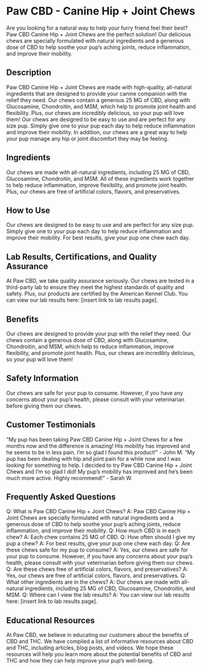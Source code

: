 # Paw CBD - Canine Hip + Joint Chews
Are you looking for a natural way to help your furry friend feel their best? Paw CBD Canine Hip + Joint Chews are the perfect solution! Our delicious chews are specially formulated with natural ingredients and a generous dose of CBD to help soothe your pup’s aching joints, reduce inflammation, and improve their mobility.
## Description
Paw CBD Canine Hip + Joint Chews are made with high-quality, all-natural ingredients that are designed to provide your canine companion with the relief they need. Our chews contain a generous 25 MG of CBD, along with Glucosamine, Chondroitin, and MSM, which help to promote joint health and flexibility. Plus, our chews are incredibly delicious, so your pup will love them!
Our chews are designed to be easy to use and are perfect for any size pup. Simply give one to your pup each day to help reduce inflammation and improve their mobility. In addition, our chews are a great way to help your pup manage any hip or joint discomfort they may be feeling.
## Ingredients
Our chews are made with all-natural ingredients, including 25 MG of CBD, Glucosamine, Chondroitin, and MSM. All of these ingredients work together to help reduce inflammation, improve flexibility, and promote joint health. Plus, our chews are free of artificial colors, flavors, and preservatives.
## How to Use
Our chews are designed to be easy to use and are perfect for any size pup. Simply give one to your pup each day to help reduce inflammation and improve their mobility. For best results, give your pup one chew each day.
## Lab Results, Certifications, and Quality Assurance
At Paw CBD, we take quality assurance seriously. Our chews are tested in a third-party lab to ensure they meet the highest standards of quality and safety. Plus, our products are certified by the American Kennel Club. You can view our lab results here: [insert link to lab results page].
## Benefits
Our chews are designed to provide your pup with the relief they need. Our chews contain a generous dose of CBD, along with Glucosamine, Chondroitin, and MSM, which help to reduce inflammation, improve flexibility, and promote joint health. Plus, our chews are incredibly delicious, so your pup will love them!
## Safety Information
Our chews are safe for your pup to consume. However, if you have any concerns about your pup’s health, please consult with your veterinarian before giving them our chews.
## Customer Testimonials
“My pup has been taking Paw CBD Canine Hip + Joint Chews for a few months now and the difference is amazing! His mobility has improved and he seems to be in less pain. I’m so glad I found this product!” - John M.
“My pup has been dealing with hip and joint pain for a while now and I was looking for something to help. I decided to try Paw CBD Canine Hip + Joint Chews and I’m so glad I did! My pup’s mobility has improved and he’s been much more active. Highly recommend!” - Sarah W.
## Frequently Asked Questions
Q: What is Paw CBD Canine Hip + Joint Chews?
A: Paw CBD Canine Hip + Joint Chews are specially formulated with natural ingredients and a generous dose of CBD to help soothe your pup’s aching joints, reduce inflammation, and improve their mobility.
Q: How much CBD is in each chew?
A: Each chew contains 25 MG of CBD.
Q: How often should I give my pup a chew?
A: For best results, give your pup one chew each day.
Q: Are these chews safe for my pup to consume?
A: Yes, our chews are safe for your pup to consume. However, if you have any concerns about your pup’s health, please consult with your veterinarian before giving them our chews.
Q: Are these chews free of artificial colors, flavors, and preservatives?
A: Yes, our chews are free of artificial colors, flavors, and preservatives.
Q: What other ingredients are in the chews?
A: Our chews are made with all-natural ingredients, including 25 MG of CBD, Glucosamine, Chondroitin, and MSM.
Q: Where can I view the lab results?
A: You can view our lab results here: [insert link to lab results page].
## Educational Resources
At Paw CBD, we believe in educating our customers about the benefits of CBD and THC. We have compiled a list of informative resources about CBD and THC, including articles, blog posts, and videos. We hope these resources will help you learn more about the potential benefits of CBD and THC and how they can help improve your pup’s well-being.